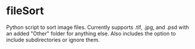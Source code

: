 # fileSort
Python script to sort image files.
Currently supports .tif, .jpg, and .psd with an added "Other" folder for anything else. Also includes the option to include subdirectories or ignore them.


